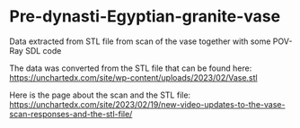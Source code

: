 # Pre-dynasti-Egyptian-granite-vase
Data extracted from STL file from scan of the vase together with some POV-Ray SDL code

The data was converted from the STL file that can be found here:
https://unchartedx.com/site/wp-content/uploads/2023/02/Vase.stl

Here is the page about the scan and the STL file:
https://unchartedx.com/site/2023/02/19/new-video-updates-to-the-vase-scan-responses-and-the-stl-file/

